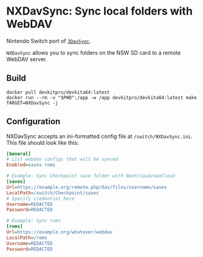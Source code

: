 # NXDavSync: Sync local folders with WebDAV

Nintendo Switch port of [`3DavSync`](https://github.com/szclsya/3DavSync).

`NXDavSync` allows you to sync folders on the NSW SD card to a remote WebDAV server.

## Build

```
docker pull devkitpro/devkita64:latest
docker run --rm -v "$PWD":/app -w /app devkitpro/devkita64:latest make TARGET=NXDavSync -j
```

## Configuration
NXDavSync accepts an ini-formatted config file at `/switch/NXDavSync.ini`. This file should look like this:

```ini
[General]
# List webdav configs that will be synced
Enabled=saves roms

# Example: Sync Checkpoint save folder with Nextcloud/ownCloud
[saves]
Url=https://example.org/remote.php/dav/files/username/saves
LocalPath=/switch/Checkpoint/saves
# Specify credential here
Username=REDACTED
Password=REDACTED

# Example: Sync roms
[roms]
Url=https://example.org/whatever/webdav
LocalPath=/roms
Username=REDACTED
Password=REDACTED
```
